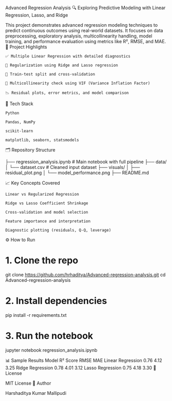 Advanced Regression Analysis
🔍 Exploring Predictive Modeling with Linear Regression, Lasso, and Ridge

This project demonstrates advanced regression modeling techniques to predict continuous outcomes using real-world datasets. It focuses on data preprocessing, exploratory analysis, multicollinearity handling, model training, and performance evaluation using metrics like R², RMSE, and MAE.
📌 Project Highlights

    ✅ Multiple Linear Regression with detailed diagnostics

    🧮 Regularization using Ridge and Lasso regression

    🧪 Train-test split and cross-validation

    🧠 Multicollinearity check using VIF (Variance Inflation Factor)

    📉 Residual plots, error metrics, and model comparison

🧰 Tech Stack

    Python

    Pandas, NumPy

    scikit-learn

    matplotlib, seaborn, statsmodels

🗂️ Repository Structure

├── regression_analysis.ipynb       # Main notebook with full pipeline
├── data/
│   └── dataset.csv                 # Cleaned input dataset
├── visuals/
│   ├── residual_plot.png
│   └── model_performance.png
├── README.md

📈 Key Concepts Covered

    Linear vs Regularized Regression

    Ridge vs Lasso Coefficient Shrinkage

    Cross-validation and model selection

    Feature importance and interpretation

    Diagnostic plotting (residuals, Q-Q, leverage)

⚙️ How to Run

# 1. Clone the repo
git clone https://github.com/hrhaditya/Advanced-regression-analysis.git
cd Advanced-regression-analysis

# 2. Install dependencies
pip install -r requirements.txt

# 3. Run the notebook
jupyter notebook regression_analysis.ipynb

📊 Sample Results
Model	R² Score	RMSE	MAE
Linear Regression	0.76	4.12	3.25
Ridge Regression	0.78	4.01	3.12
Lasso Regression	0.75	4.18	3.30
📄 License

MIT License
👤 Author

Harshaditya Kumar Mallipudi

